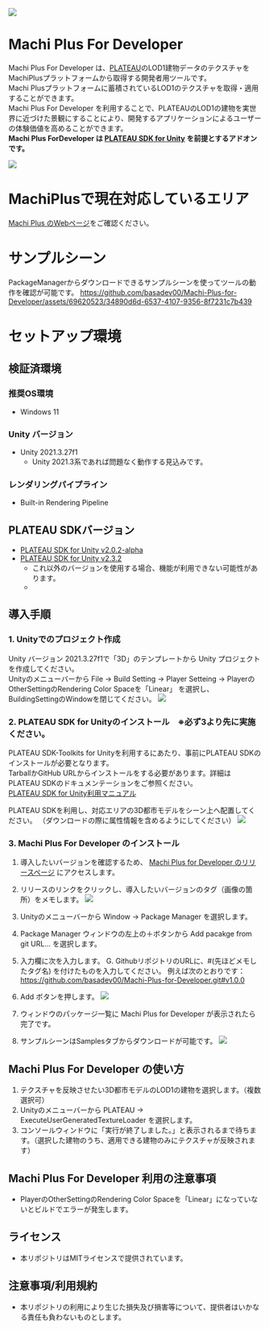![](Documentation~/resources/MachiPlus-logos_Developer.png)


# Machi Plus For Developer
Machi Plus For Developer は、[PLATEAU](https://www.mlit.go.jp/plateau/)のLOD1建物データのテクスチャをMachiPlusプラットフォームから取得する開発者用ツールです。  
Machi Plusプラットフォームに蓄積されているLOD1のテクスチャを取得・適用することができます。  
Machi Plus For Developer を利用することで、PLATEAUのLOD1の建物を実世界に近づけた景観にすることにより、開発するアプリケーションによるユーザーの体験価値を高めることができます。  
**Machi Plus ForDeveloper は [PLATEAU SDK for Unity](https://github.com/Project-PLATEAU/PLATEAU-SDK-for-Unity) を前提とするアドオンです。** 

![](Documentation~/resources/MachiPlusの流れ.png)

# MachiPlusで現在対応しているエリア
 [Machi Plus のWebページ](https://orchid966621.studio.site/)をご確認ください。

# サンプルシーン
PackageManagerからダウンロードできるサンプルシーンを使ってツールの動作を確認が可能です。
https://github.com/basadev00/Machi-Plus-for-Developer/assets/69620523/34890d6d-6537-4107-9356-8f7231c7b439

# セットアップ環境

## 検証済環境
### 推奨OS環境
- Windows 11

### Unity バージョン
- Unity 2021.3.27f1
    - Unity 2021.3系であれば問題なく動作する見込みです。

### レンダリングパイプライン
- Built-in Rendering Pipeline

## PLATEAU SDKバージョン
- [PLATEAU SDK for Unity v2.0.2-alpha](https://github.com/Project-PLATEAU/PLATEAU-SDK-for-Unity/releases/tag/v2.0.2-alpha)
- [PLATEAU SDK for Unity v2.3.2](https://github.com/Project-PLATEAU/PLATEAU-SDK-for-Unity/releases/tag/v2.3.2)
    - これ以外のバージョンを使用する場合、機能が利用できない可能性があります。
    - 
## 導入手順

### 1. Unityでのプロジェクト作成
Unity バージョン 2021.3.27f1で「3D」のテンプレートから Unity プロジェクトを作成してください。  
Unityのメニューバーから File → Build Setting → Player Setteing → PlayerのOtherSettingのRendering Color Spaceを「Linear」 を選択し、BuildingSettingのWindowを閉じてください。
![](Documentation~/resources/ProjectSetting.png)

### 2. PLATEAU SDK for Unityのインストール　※必ず3より先に実施ください。
PLATEAU SDK-Toolkits for Unityを利用するにあたり、事前にPLATEAU SDKのインストールが必要となります。  
TarballかGitHub URLからインストールをする必要があります。詳細はPLATEAU SDKのドキュメンテーションをご参照ください。  
[PLATEAU SDK for Unity利用マニュアル](https://project-plateau.github.io/PLATEAU-SDK-for-Unity/)

PLATEAU SDKを利用し、対応エリアの3D都市モデルをシーン上へ配置してください。  （ダウンロードの際に属性情報を含めるようにしてください）
![](Documentation~/resources/SDKからダウンロード時注意点.png)


### 3. Machi Plus For Developer のインストール
1. 導入したいバージョンを確認するため、 [Machi Plus for Developer のリリースページ](https://github.com/basadev00/Machi-Plus-for-Developer/releases) にアクセスします。
2. リリースのリンクをクリックし、導入したいバージョンのタグ（画像の箇所）をメモします。
![](Documentation~/resources/インストール手順1.png)

3. Unityのメニューバーから Window → Package Manager を選択します。
4. Package Manager ウィンドウの左上の＋ボタンから Add pacakge from git URL... を選択します。
5. 入力欄に次を入力します。 
G. GithubリポジトリのURLに、#(先ほどメモしたタグ名) を付けたものを入力してください。  例えば次のとおりです：
https://github.com/basadev00/Machi-Plus-for-Developer.git#v1.0.0
7. Add ボタンを押します。
![](Documentation~/resources/インストール手順2.png)
  
9. ウィンドウのパッケージ一覧に Machi Plus for Developer が表示されたら完了です。
10. サンプルシーンはSamplesタブからダウンロードが可能です。
![](Documentation~/resources/インストール手順3.png)


## Machi Plus For Developer の使い方

1. テクスチャを反映させたい3D都市モデルのLOD1の建物を選択します。（複数選択可）
2. Unityのメニューバーから PLATEAU → ExecuteUserGeneratedTextureLoader を選択します。
3. コンソールウィンドウに「実行が終了しました。」と表示されるまで待ちます。（選択した建物のうち、適用できる建物のみにテクスチャが反映されます）

## Machi Plus For Developer 利用の注意事項
- PlayerのOtherSettingのRendering Color Spaceを「Linear」になっていないとビルドでエラーが発生します。

## ライセンス
- 本リポジトリはMITライセンスで提供されています。

## 注意事項/利用規約
- 本リポジトリの利用により生じた損失及び損害等について、提供者はいかなる責任も負わないものとします。
